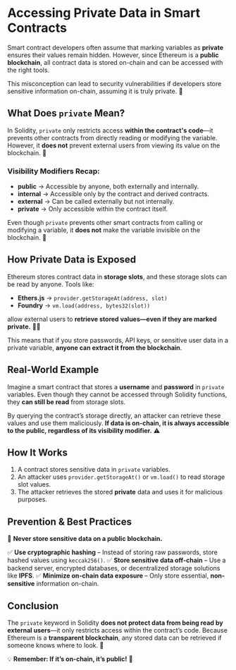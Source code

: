 # Accessing Private Data in Smart Contracts

Smart contract developers often assume that marking variables as **private** ensures their values remain hidden. However, since Ethereum is a **public blockchain**, all contract data is stored on-chain and can be accessed with the right tools.

This misconception can lead to security vulnerabilities if developers store sensitive information on-chain, assuming it is truly private. 🤯

## What Does `private` Mean?

In Solidity, `private` only restricts access **within the contract's code**—it prevents other contracts from directly reading or modifying the variable. However, it **does not** prevent external users from viewing its value on the blockchain. 🚨

### Visibility Modifiers Recap:
- **public** → Accessible by anyone, both externally and internally.
- **internal** → Accessible only by the contract and derived contracts.
- **external** → Can be called externally but not internally.
- **private** → Only accessible within the contract itself.

Even though `private` prevents other smart contracts from calling or modifying a variable, it **does not** make the variable invisible on the blockchain. 🤔

## How Private Data is Exposed

Ethereum stores contract data in **storage slots**, and these storage slots can be read by anyone. Tools like:

- **Ethers.js** → `provider.getStorageAt(address, slot)`
- **Foundry** → `vm.load(address, bytes32(slot))`

allow external users to **retrieve stored values—even if they are marked private.** 🕵️‍♂️

This means that if you store passwords, API keys, or sensitive user data in a private variable, **anyone can extract it from the blockchain**.

## Real-World Example

Imagine a smart contract that stores a **username** and **password** in `private` variables. Even though they cannot be accessed through Solidity functions, they **can still be read** from storage slots.

By querying the contract’s storage directly, an attacker can retrieve these values and use them maliciously. **If data is on-chain, it is always accessible to the public, regardless of its visibility modifier.** ⚠️

## How It Works
1. A contract stores sensitive data in `private` variables.
2. An attacker uses `provider.getStorageAt()` or `vm.load()` to read storage slot values.
3. The attacker retrieves the stored **private** data and uses it for malicious purposes.

## Prevention & Best Practices
🚨 **Never store sensitive data on a public blockchain.**

✅ **Use cryptographic hashing** – Instead of storing raw passwords, store hashed values using `keccak256()`.
✅ **Store sensitive data off-chain** – Use a backend server, encrypted databases, or decentralized storage solutions like **IPFS**.
✅ **Minimize on-chain data exposure** – Only store essential, **non-sensitive** information on-chain.

## Conclusion

The `private` keyword in Solidity **does not protect data from being read by external users**—it only restricts access within the contract’s code. Because Ethereum is a **transparent blockchain**, any stored data can be retrieved if someone knows where to look. 🧐

💡 **Remember: If it’s on-chain, it’s public!** 🚀

